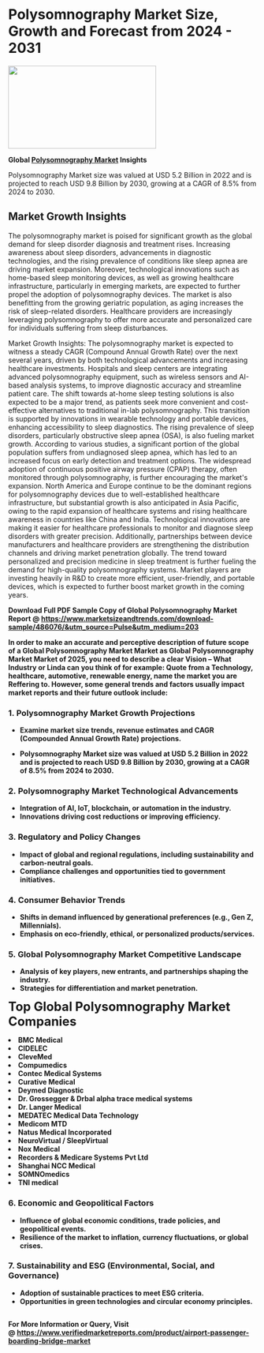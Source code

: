 <H1>Polysomnography Market Size, Growth and Forecast from 2024 - 2031</H1><img class="aligncenter size-medium wp-image-584254" src="https://thirdeyenews.in/wp-content/uploads/2024/09/Global-Market-Research-300x168.jpeg" alt="" width="300" height="168" /><p><strong>Global&nbsp;<a href="https://www.marketsizeandtrends.com/download-sample/486076/&amp;utm_source=Pulse&amp;utm_medium=203">Polysomnography Market</a> Insights</strong></p><p>Polysomnography Market size was valued at USD 5.2 Billion in 2022 and is projected to reach USD 9.8 Billion by 2030, growing at a CAGR of 8.5% from 2024 to 2030.</p><p><h2>Market Growth Insights</h2> <p>The polysomnography market is poised for significant growth as the global demand for sleep disorder diagnosis and treatment rises. Increasing awareness about sleep disorders, advancements in diagnostic technologies, and the rising prevalence of conditions like sleep apnea are driving market expansion. Moreover, technological innovations such as home-based sleep monitoring devices, as well as growing healthcare infrastructure, particularly in emerging markets, are expected to further propel the adoption of polysomnography devices. The market is also benefitting from the growing geriatric population, as aging increases the risk of sleep-related disorders. Healthcare providers are increasingly leveraging polysomnography to offer more accurate and personalized care for individuals suffering from sleep disturbances.</p> <p><strong></strong></p> <p>Market Growth Insights: The polysomnography market is expected to witness a steady CAGR (Compound Annual Growth Rate) over the next several years, driven by both technological advancements and increasing healthcare investments. Hospitals and sleep centers are integrating advanced polysomnography equipment, such as wireless sensors and AI-based analysis systems, to improve diagnostic accuracy and streamline patient care. The shift towards at-home sleep testing solutions is also expected to be a major trend, as patients seek more convenient and cost-effective alternatives to traditional in-lab polysomnography. This transition is supported by innovations in wearable technology and portable devices, enhancing accessibility to sleep diagnostics. The rising prevalence of sleep disorders, particularly obstructive sleep apnea (OSA), is also fueling market growth. According to various studies, a significant portion of the global population suffers from undiagnosed sleep apnea, which has led to an increased focus on early detection and treatment options. The widespread adoption of continuous positive airway pressure (CPAP) therapy, often monitored through polysomnography, is further encouraging the market's expansion. North America and Europe continue to be the dominant regions for polysomnography devices due to well-established healthcare infrastructure, but substantial growth is also anticipated in Asia Pacific, owing to the rapid expansion of healthcare systems and rising healthcare awareness in countries like China and India. Technological innovations are making it easier for healthcare professionals to monitor and diagnose sleep disorders with greater precision. Additionally, partnerships between device manufacturers and healthcare providers are strengthening the distribution channels and driving market penetration globally. The trend toward personalized and precision medicine in sleep treatment is further fueling the demand for high-quality polysomnography systems. Market players are investing heavily in R&D to create more efficient, user-friendly, and portable devices, which is expected to further boost market growth in the coming years.</p> <p><strong></p><p><span class=""><strong>Download Full PDF Sample Copy of Global Polysomnography Market Report</strong> @ <a href="https://www.marketsizeandtrends.com/download-sample/486076/&amp;utm_source=Pulse&amp;utm_medium=203" target="_blank">https://www.marketsizeandtrends.com/download-sample/486076/&amp;utm_source=Pulse&amp;utm_medium=203</a></span></p><p>In order to make an accurate and perceptive description of future scope of a Global&nbsp;Polysomnography Market Market as Global&nbsp;Polysomnography Market Market of 2025, you need to describe a clear Vision &ndash; What Industry or Linda can you think of for example: Quote from a Technology, healthcare, automotive, renewable energy, name the market you are Reffering to. However, some general trends and factors usually impact market reports and their future outlook include:</p><h3>1.&nbsp;<strong>Polysomnography Market Growth Projections</strong></h3><ul><li>Examine market size trends, revenue estimates and CAGR (Compounded Annual Growth Rate) projections.</li><li><p>Polysomnography Market size was valued at USD 5.2 Billion in 2022 and is projected to reach USD 9.8 Billion by 2030, growing at a CAGR of 8.5% from 2024 to 2030.</p></li></ul><h3>2.&nbsp;<strong>Polysomnography Market Technological Advancements</strong></h3><ul><li>Integration of AI, IoT, blockchain, or automation in the industry.</li><li>Innovations driving cost reductions or improving efficiency.</li></ul><h3>3.&nbsp;<strong>Regulatory and Policy Changes</strong></h3><ul><li>Impact of global and regional regulations, including sustainability and carbon-neutral goals.</li><li>Compliance challenges and opportunities tied to government initiatives.</li></ul><h3>4.&nbsp;<strong>Consumer Behavior Trends</strong></h3><ul><li>Shifts in demand influenced by generational preferences (e.g., Gen Z, Millennials).</li><li>Emphasis on eco-friendly, ethical, or personalized products/services.</li></ul><h3>5.&nbsp;<strong>Global Polysomnography Market Competitive Landscape</strong></h3><ul><li>Analysis of key players, new entrants, and partnerships shaping the industry.</li><li>Strategies for differentiation and market penetration.</li></ul><p data-pm-slice="1 1 []"><span style="color: inherit; font-family: inherit; font-size: 25px;">Top Global Polysomnography Market Companies</span></p><div class="" data-test-id=""><p><li>BMC Medical</li><li> CIDELEC</li><li> CleveMed</li><li> Compumedics</li><li> Contec Medical Systems</li><li> Curative Medical</li><li> Deymed Diagnostic</li><li> Dr. Grossegger & Drbal alpha trace medical systems</li><li> Dr. Langer Medical</li><li> MEDATEC Medical Data Technology</li><li> Medicom MTD</li><li> Natus Medical Incorporated</li><li> NeuroVirtual / SleepVirtual</li><li> Nox Medical</li><li> Recorders & Medicare Systems Pvt Ltd</li><li> Shanghai NCC Medical</li><li> SOMNOmedics</li><li> TNI medical</li></p></div><h3>6.&nbsp;<strong>Economic and Geopolitical Factors</strong></h3><ul><li>Influence of global economic conditions, trade policies, and geopolitical events.</li><li>Resilience of the market to inflation, currency fluctuations, or global crises.</li></ul><h3>7.&nbsp;<strong>Sustainability and ESG (Environmental, Social, and Governance)</strong></h3><ul><li>Adoption of sustainable practices to meet ESG criteria.</li><li>Opportunities in green technologies and circular economy principles.</li></ul><h2><strong style="font-size: 14px;">For More Information or Query, Visit @&nbsp;</strong><a style="background-color: #ffffff; font-size: 14px;" href="https://www.marketsizeandtrends.com/report/polysomnography-market/" target="_blank">https://www.verifiedmarketreports.com/product/airport-passenger-boarding-bridge-market</a></h2>
